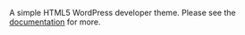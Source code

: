 A simple HTML5 WordPress developer theme. Please see the [documentation](https://github.com/powerbuoy/sleek/blob/master/documentation.md) for more.
